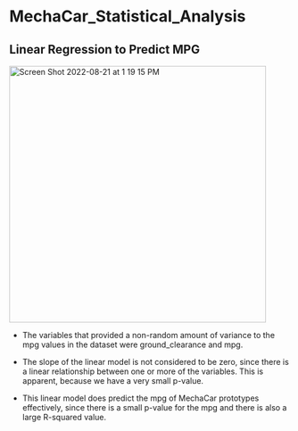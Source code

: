 # MechaCar_Statistical_Analysis

## Linear Regression to Predict MPG
<img width="460" alt="Screen Shot 2022-08-21 at 1 19 15 PM" src="https://user-images.githubusercontent.com/105089651/185803516-07f1ad4b-8f68-4add-9767-1377274d8f94.png">

* The variables that provided a non-random amount of variance to the mpg values in the dataset were ground_clearance and mpg.

* The slope of the linear model is not considered to be zero, since there is a linear relationship between one or more of the variables. This is apparent, because we have a very small p-value. 

* This linear model does predict the mpg of MechaCar prototypes effectively, since there is a small p-value for the mpg and there is also a large R-squared value. 
